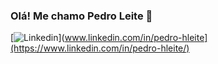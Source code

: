 ### Olá! Me chamo Pedro Leite 👋


[![Linkedin](https://img.shields.io/badge/LinkedIn-0077B5?style=for-the-badge&logo=linkedin&logoColor=white)](www.linkedin.com/in/pedro-hleite](https://www.linkedin.com/in/pedro-hleite/)

<!--
**Pe-HLeite/Pe-HLeite** is a ✨ _special_ ✨ repository because its `README.md` (this file) appears on your GitHub profile.

Here are some ideas to get you started:

- 🔭 I’m currently working on ...
- 🌱 I’m currently learning ...
- 👯 I’m looking to collaborate on ...
- 🤔 I’m looking for help with ...
- 💬 Ask me about ...
- 📫 How to reach me: ...
- 😄 Pronouns: ...
- ⚡ Fun fact: ...
-->
